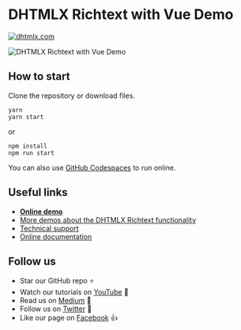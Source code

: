 # DHTMLX Richtext with Vue Demo

[![dhtmlx.com](https://img.shields.io/badge/made%20by-DHTMLX-blue)](https://dhtmlx.com/)

![DHTMLX Richtext with Vue Demo](https://raw.githubusercontent.com/DHTMLX/vue-richtext-demo/master/richtext.png)

## How to start

Clone the repository or download files.

```
yarn
yarn start
```

or

```
npm install
npm run start
```

You can also use [GitHub Codespaces](https://docs.github.com/en/codespaces/developing-in-a-codespace/creating-a-codespace-for-a-repository) to run online.

## Useful links

- **[Online demo](https://replit.com/@dhtmlx/dhtmlx-richtext-with-vue)**
- [More demos about the DHTMLX Richtext functionality](https://snippet.dhtmlx.com/807qbp9v?tag=richtext&mode=wide)
- [Technical support ](https://forum.dhtmlx.com/c/richtext)
- [Online  documentation](https://docs.dhtmlx.com/richtext/)

## Follow us

- Star our GitHub repo :star:
- Watch our tutorials on [YouTube](https://www.youtube.com/user/dhtmlx/videos) :eyes:
- Read us on [Medium](https://dhtmlx.medium.com) :newspaper:
- Follow us on [Twitter](https://twitter.com/dhtmlx) :feet:
- Like our page on [Facebook](https://www.facebook.com/dhtmlx/) :thumbsup:
